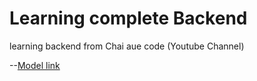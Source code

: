 # Learning complete Backend

learning backend from Chai aue code (Youtube Channel)

--[Model link](https://app.eraser.io/workspace/YtPqZ1VogxGy1jzIDkzj)
